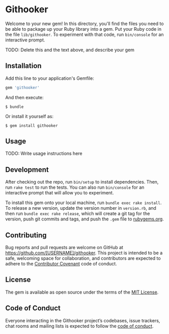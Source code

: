 # Githooker

Welcome to your new gem! In this directory, you'll find the files you need to be able to package up your Ruby library into a gem. Put your Ruby code in the file `lib/githooker`. To experiment with that code, run `bin/console` for an interactive prompt.

TODO: Delete this and the text above, and describe your gem

## Installation

Add this line to your application's Gemfile:

```ruby
gem 'githooker'
```

And then execute:

    $ bundle

Or install it yourself as:

    $ gem install githooker

## Usage

TODO: Write usage instructions here

## Development

After checking out the repo, run `bin/setup` to install dependencies. Then, run `rake test` to run the tests. You can also run `bin/console` for an interactive prompt that will allow you to experiment.

To install this gem onto your local machine, run `bundle exec rake install`. To release a new version, update the version number in `version.rb`, and then run `bundle exec rake release`, which will create a git tag for the version, push git commits and tags, and push the `.gem` file to [rubygems.org](https://rubygems.org).

## Contributing

Bug reports and pull requests are welcome on GitHub at https://github.com/[USERNAME]/githooker. This project is intended to be a safe, welcoming space for collaboration, and contributors are expected to adhere to the [Contributor Covenant](http://contributor-covenant.org) code of conduct.

## License

The gem is available as open source under the terms of the [MIT License](https://opensource.org/licenses/MIT).

## Code of Conduct

Everyone interacting in the Githooker project’s codebases, issue trackers, chat rooms and mailing lists is expected to follow the [code of conduct](https://github.com/[USERNAME]/githooker/blob/master/CODE_OF_CONDUCT.md).
